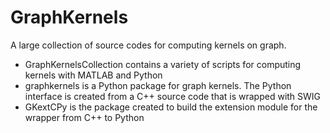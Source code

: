 # GraphKernels


A large collection of source codes for computing kernels on graph.

- GraphKernelsCollection contains a variety of scripts for computing kernels with MATLAB and Python
- graphkernels is a Python package for graph kernels. The Python interface is created from a C++ source code that is wrapped with SWIG
- GKextCPy is the package created to build the extension module for the wrapper from C++ to Python


